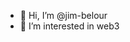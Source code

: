 - 👋 Hi, I’m @jim-belour
- 👀 I’m interested in web3


<!---
jim-belour/jim-belour is a ✨ special ✨ repository because its `README.md` (this file) appears on your GitHub profile.
You can click the Preview link to take a look at your changes.
--->
